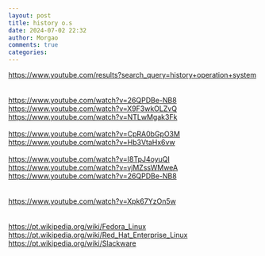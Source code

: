 ```yaml
---
layout: post
title: history o.s
date: 2024-07-02 22:32
author: Morgao
comments: true
categories: 
---
```

https://www.youtube.com/results?search_query=history+operation+system<br />
<br />
<br />
https://www.youtube.com/watch?v=26QPDBe-NB8<br />
https://www.youtube.com/watch?v=X9F3wkOLZvQ<br />
https://www.youtube.com/watch?v=NTLwMgak3Fk<br />
<br />
https://www.youtube.com/watch?v=CpRA0bGpO3M<br />
https://www.youtube.com/watch?v=Hb3VtaHx6vw <br />
<br />
https://www.youtube.com/watch?v=I8TpJ4oyuQI <br />
https://www.youtube.com/watch?v=vjMZssWMweA<br />
https://www.youtube.com/watch?v=26QPDBe-NB8<br />
<br />
<br />
https://www.youtube.com/watch?v=Xpk67YzOn5w<br />
<br />
<br />
https://pt.wikipedia.org/wiki/Fedora_Linux<br />
https://pt.wikipedia.org/wiki/Red_Hat_Enterprise_Linux<br />
https://pt.wikipedia.org/wiki/Slackware

